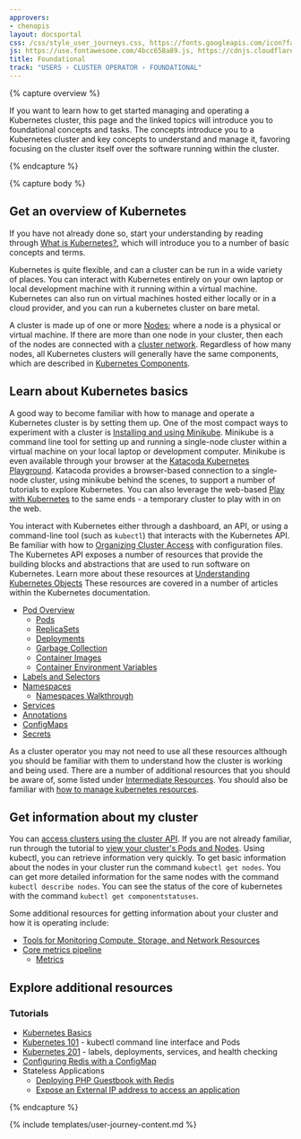 ```yaml
---
approvers:
- chenopis
layout: docsportal
css: /css/style_user_journeys.css, https://fonts.googleapis.com/icon?family=Material+Icons
js: https://use.fontawesome.com/4bcc658a89.js, https://cdnjs.cloudflare.com/ajax/libs/prefixfree/1.0.7/prefixfree.min.js
title: Foundational
track: "USERS › CLUSTER OPERATOR › FOUNDATIONAL"
---
```


{% capture overview %}

If you want to learn how to get started managing and operating a Kubernetes cluster, this page and the linked topics will introduce you to foundational concepts and tasks.
The concepts introduce you to a Kubernetes cluster and key concepts to understand and manage it, favoring focusing on the cluster itself over the software running within the cluster.

{% endcapture %}

<!-- Foundational
Nodes, Pods, Networks, Deployments, Services, ConfigMaps, Secrets
Labels, Selectors, Annotations
Metrics
-->

{% capture body %}

## Get an overview of Kubernetes

If you have not already done so, start your understanding by reading through [What is Kubernetes?](/docs/concepts/overview/what-is-kubernetes/), which will introduce you to a number of basic concepts and terms.

Kubernetes is quite flexible, and can a cluster can be run in a wide variety of places. You can interact with Kubernetes entirely on your own laptop or local development machine with it running within a virtual machine. Kubernetes can also run on virtual machines hosted either locally or in a cloud provider, and you can run a kubernetes cluster on bare metal.

A cluster is made up of one or more [Nodes](/docs/concepts/architecture/nodes/); where a node is a physical or virtual machine. If there are more than one node in your cluster, then each of the nodes are connected with a [cluster network](/docs/concepts/cluster-administration/networking/). Regardless of how many nodes, all Kubernetes clusters will generally have the same components, which are described in [Kubernetes Components](/docs/concepts/overview/components).

## Learn about Kubernetes basics

A good way to become familiar with how to manage and operate a Kubernetes cluster is by setting them up.
One of the most compact ways to experiment with a cluster is [Installing and using Minikube](/docs/tasks/tools/install-minikube/).
Minikube is a command line tool for setting up and running a single-node cluster within a virtual machine on your local laptop or development computer. Minikube is even available through your browser at the [Katacoda Kubernetes Playground](https://www.katacoda.com/courses/kubernetes/playground).
Katacoda provides a browser-based connection to a single-node cluster, using minikube behind the scenes, to support a number of tutorials to explore Kubernetes. You can also leverage the web-based [Play with Kubernetes](http://labs.play-with-k8s.com/) to the same ends - a temporary cluster to play with in on the web.

You interact with Kubernetes either through a dashboard, an API, or using a command-line tool (such as `kubectl`) that interacts with the Kubernetes API.
Be familiar with how to [Organizing Cluster Access](/docs/concepts/configuration/organize-cluster-access-kubeconfig/) with configuration files.
The Kubernetes API exposes a number of resources that provide the building blocks and abstractions that are used to run software on Kubernetes.
Learn more about these resources at [Understanding Kubernetes Objects](/docs/concepts/overview/kubernetes-objects)
These resources are covered in a number of articles within the Kubernetes documentation.

* [Pod Overview](/docs/concepts/workloads/pods/pod-overview/)
  * [Pods](/docs/concepts/workloads/pods/pod/)
  * [ReplicaSets](/docs/concepts/workloads/controllers/replicaset/)
  * [Deployments](/docs/concepts/workloads/controllers/deployment/)
  * [Garbage Collection](/docs/concepts/workloads/controllers/garbage-collection/)
  * [Container Images](/docs/concepts/containers/images/)
  * [Container Environment Variables](docs/concepts/containers/container-environment-variables/)
* [Labels and Selectors](/docs/concepts/overview/working-with-objects/labels/)
* [Namespaces](/docs/concepts/overview/working-with-objects/namespaces/)
  * [Namespaces Walkthrough](/docs/tasks/administer-cluster/namespaces-walkthrough/)
* [Services](/docs/concepts/services-networking/service/)
* [Annotations](/docs/concepts/overview/working-with-objects/annotations/)
* [ConfigMaps](/docs/tasks/configure-pod-container/configure-pod-configmap/)
* [Secrets](/docs/concepts/configuration/secret/)

As a cluster operator you may not need to use all these resources although you should be familiar with them to understand how the cluster is working and being used.
There are a number of additional resources that you should be aware of, some listed under [Intermediate Resources](/docs/user-journeys/users/cluster-operator/intermediate#section-1).
You should also be familiar with [how to manage kubernetes resources](/docs/concepts/cluster-administration/manage-deployment/).

## Get information about my cluster

You can [access clusters using the cluster API](/docs/tasks/administer-cluster/access-cluster-api/).
If you are not already familiar, run through the tutorial to [view your cluster's Pods and Nodes](/docs/tutorials/kubernetes-basics/explore-intro/).
Using kubectl, you can retrieve information very quickly.
To get basic information about the nodes in your cluster run the command `kubectl get nodes`.
You can get more detailed information for the same nodes with the command `kubectl describe nodes`.
You can see the status of the core of kubernetes with the command `kubectl get componentstatuses`.

Some additional resources for getting information about your cluster and how it is operating include:

* [Tools for Monitoring Compute, Storage, and Network Resources](/docs/tasks/debug-application-cluster/resource-usage-monitoring/)
* [Core metrics pipeline](/docs/tasks/debug-application-cluster/core-metrics-pipeline/)
  * [Metrics](/docs/concepts/cluster-administration/controller-metrics/)

## Explore additional resources

### Tutorials

* [Kubernetes Basics](/docs/tutorials/kubernetes-basics/)
* [Kubernetes 101](/docs/user-guide/walkthrough/) - kubectl command line interface and Pods
* [Kubernetes 201](/docs/user-guide/walkthrough/k8s201/) - labels, deployments, services, and health checking
* [Configuring Redis with a ConfigMap](/docs/tutorials/configuration/configure-redis-using-configmap/)
* Stateless Applications
  * [Deploying PHP Guestbook with Redis](/docs/tutorials/stateless-application/guestbook/)
  * [Expose an External IP address to access an application](/docs/tutorials/stateless-application/expose-external-ip-address/)

{% endcapture %}

{% include templates/user-journey-content.md %}

